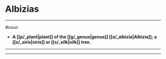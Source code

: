 # Albizias
---
#noun
- **A [[p/_plant|plant]] of the [[g/_genus|genus]] [[a/_albizia|Albizia]]; a [[s/_siris|siris]] or [[s/_silk|silk]] tree.**
---
---
